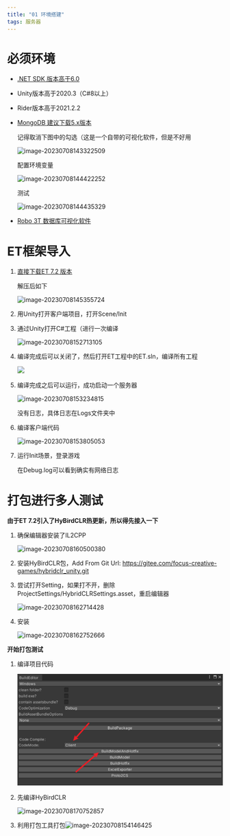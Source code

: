 ```yaml
---
title: "01 环境搭建"
tags: 服务器
---
```


# 必须环境

- [.NET SDK 版本高于6.0](https://dotnet.microsoft.com/zh-cn/download/dotnet/6.0)

- Unity版本高于2020.3（C#8以上）

- Rider版本高于2021.2.2

- [MongoDB 建议下载5.x版本](https://www.mongodb.com/try/download/community)

  记得取消下图中的勾选（这是一个自带的可视化软件，但是不好用

  ![image-20230708143322509](https://cdn.jsdelivr.net/gh/Gasskin/CloudImg@master/imgimage-20230708143322509.png)

  配置环境变量

  ![image-20230708144422252](https://cdn.jsdelivr.net/gh/Gasskin/CloudImg@master/imgimage-20230708144422252.png)

  测试

  ![image-20230708144435329](https://cdn.jsdelivr.net/gh/Gasskin/CloudImg@master/imgimage-20230708144435329.png)

- [Robo 3T 数据库可视化软件](https://studio3t.com/download-studio3t-free/)

# ET框架导入

1. [直接下载ET 7.2 版本](https://github.com/egametang/ET/tree/release7.2)

   解压后如下

   ![image-20230708145355724](https://cdn.jsdelivr.net/gh/Gasskin/CloudImg@master/imgimage-20230708145355724.png)

2. 用Unity打开客户端项目，打开Scene/Init

3. 通过Unity打开C#工程（进行一次编译

   ![image-20230708152713105](https://cdn.jsdelivr.net/gh/Gasskin/CloudImg@master/imgimage-20230708152713105.png)

4. 编译完成后可以关闭了，然后打开ET工程中的ET.sln，编译所有工程

   ![](https://cdn.jsdelivr.net/gh/Gasskin/CloudImg@master/imgimage-20230708153101781.png)

5. 编译完成之后可以运行，成功启动一个服务器

   ![image-20230708153234815](https://cdn.jsdelivr.net/gh/Gasskin/CloudImg@master/imgimage-20230708153234815.png)

   没有日志，具体日志在Logs文件夹中

6. 编译客户端代码

   ![image-20230708153805053](https://cdn.jsdelivr.net/gh/Gasskin/CloudImg@master/imgimage-20230708153805053.png)

7. 运行Init场景，登录游戏

   在Debug.log可以看到确实有网络日志

# 打包进行多人测试

**由于ET 7.2引入了HyBirdCLR热更新，所以得先接入一下**

1. 确保编辑器安装了IL2CPP

   ![image-20230708160500380](https://cdn.jsdelivr.net/gh/Gasskin/CloudImg@master/imgimage-20230708160500380.png)

2. 安装HyBirdCLR包，Add From Git Url: https://gitee.com/focus-creative-games/hybridclr_unity.git

3. 尝试打开Setting，如果打不开，删除ProjectSettings/HybridCLRSettings.asset，重启编辑器

   ![image-20230708162714428](https://cdn.jsdelivr.net/gh/Gasskin/CloudImg@master/imgimage-20230708162714428.png)

4. 安装

   ![image-20230708162752666](https://cdn.jsdelivr.net/gh/Gasskin/CloudImg@master/imgimage-20230708162752666.png)

**开始打包测试**

1. 编译项目代码

   ![image-20230708173302966](./img/2023-7-8%20ET%E6%A1%86%E6%9E%B601/image-20230708173302966.png)

1. 先编译HyBirdCLR

   ![image-20230708170752857](https://cdn.jsdelivr.net/gh/Gasskin/CloudImg@master/imgimage-20230708170752857.png)

2. 利用打包工具打包![image-20230708154146425](https://cdn.jsdelivr.net/gh/Gasskin/CloudImg@master/imgimage-20230708154146425.png)





















